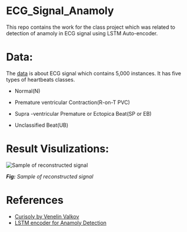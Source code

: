 # ECG_Signal_Anamoly
This repo contains the work for the class project which was related to detection of anamoly in ECG signal using LSTM Auto-encoder.

# Data: 
The [data](http://timeseriesclassification.com/description.php?Dataset=ECG5000) is about ECG signal which contains 5,000 instances. It has five types of heartbeats classes. 

- Normal(N)

- Premature ventricular Contraction(R-on-T PVC)

- Supra -ventricular Premature or Ectopica Beat(SP or EB)

- Unclassified Beat(UB)

# Result Visulizations:

![Sample of reconstructed signal](./readme_fig/img.gif)

 ***Fig:*** *Sample of reconstructed signal*




# References
- [Curisoly by Venelin Valkov](https://curiousily.com/posts/time-series-anomaly-detection-using-lstm-autoencoder-with-pytorch-in-python/)
- [LSTM encoder for Anamoly Detection](https://towardsdatascience.com/lstm-autoencoder-for-anomaly-detection-e1f4f2ee7ccf)
